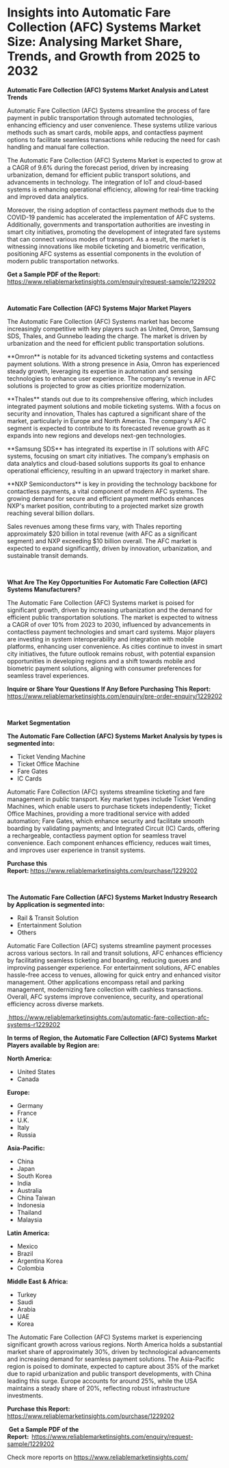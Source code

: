 <p><h1>Insights into Automatic Fare Collection (AFC) Systems Market Size: Analysing Market Share, Trends, and Growth from 2025 to 2032</h1></p><p><strong>Automatic Fare Collection (AFC) Systems Market Analysis and Latest Trends</strong></p>
<p><p>Automatic Fare Collection (AFC) Systems streamline the process of fare payment in public transportation through automated technologies, enhancing efficiency and user convenience. These systems utilize various methods such as smart cards, mobile apps, and contactless payment options to facilitate seamless transactions while reducing the need for cash handling and manual fare collection.</p><p>The Automatic Fare Collection (AFC) Systems Market is expected to grow at a CAGR of 9.6% during the forecast period, driven by increasing urbanization, demand for efficient public transport solutions, and advancements in technology. The integration of IoT and cloud-based systems is enhancing operational efficiency, allowing for real-time tracking and improved data analytics.</p><p>Moreover, the rising adoption of contactless payment methods due to the COVID-19 pandemic has accelerated the implementation of AFC systems. Additionally, governments and transportation authorities are investing in smart city initiatives, promoting the development of integrated fare systems that can connect various modes of transport. As a result, the market is witnessing innovations like mobile ticketing and biometric verification, positioning AFC systems as essential components in the evolution of modern public transportation networks.</p></p>
<p><strong>Get a Sample PDF of the Report:&nbsp;</strong> <a href="https://www.reliablemarketinsights.com/enquiry/request-sample/1229202?utm_campaign=3062&utm_medium=2&utm_source=Github&utm_content=ia&utm_term=26032025&utm_id=automatic-fare-collection-afc-systems">https://www.reliablemarketinsights.com/enquiry/request-sample/1229202</a></p>
<p>&nbsp;</p>
<p><strong>Automatic Fare Collection (AFC) Systems Major Market Players</strong></p>
<p><p>The Automatic Fare Collection (AFC) Systems market has become increasingly competitive with key players such as United, Omron, Samsung SDS, Thales, and Gunnebo leading the charge. The market is driven by urbanization and the need for efficient public transportation solutions.</p><p>**Omron** is notable for its advanced ticketing systems and contactless payment solutions. With a strong presence in Asia, Omron has experienced steady growth, leveraging its expertise in automation and sensing technologies to enhance user experience. The company's revenue in AFC solutions is projected to grow as cities prioritize modernization.</p><p>**Thales** stands out due to its comprehensive offering, which includes integrated payment solutions and mobile ticketing systems. With a focus on security and innovation, Thales has captured a significant share of the market, particularly in Europe and North America. The company's AFC segment is expected to contribute to its forecasted revenue growth as it expands into new regions and develops next-gen technologies.</p><p>**Samsung SDS** has integrated its expertise in IT solutions with AFC systems, focusing on smart city initiatives. The company’s emphasis on data analytics and cloud-based solutions supports its goal to enhance operational efficiency, resulting in an upward trajectory in market share.</p><p>**NXP Semiconductors** is key in providing the technology backbone for contactless payments, a vital component of modern AFC systems. The growing demand for secure and efficient payment methods enhances NXP's market position, contributing to a projected market size growth reaching several billion dollars.</p><p>Sales revenues among these firms vary, with Thales reporting approximately $20 billion in total revenue (with AFC as a significant segment) and NXP exceeding $10 billion overall. The AFC market is expected to expand significantly, driven by innovation, urbanization, and sustainable transit demands.</p></p>
<p>&nbsp;</p>
<p><strong>What Are The Key Opportunities For Automatic Fare Collection (AFC) Systems Manufacturers?</strong></p>
<p><p>The Automatic Fare Collection (AFC) Systems market is poised for significant growth, driven by increasing urbanization and the demand for efficient public transportation solutions. The market is expected to witness a CAGR of over 10% from 2023 to 2030, influenced by advancements in contactless payment technologies and smart card systems. Major players are investing in system interoperability and integration with mobile platforms, enhancing user convenience. As cities continue to invest in smart city initiatives, the future outlook remains robust, with potential expansion opportunities in developing regions and a shift towards mobile and biometric payment solutions, aligning with consumer preferences for seamless travel experiences.</p></p>
<p><strong>Inquire or Share Your Questions If Any Before Purchasing This Report:</strong> <a href="https://www.reliablemarketinsights.com/enquiry/pre-order-enquiry/1229202?utm_campaign=3062&utm_medium=2&utm_source=Github&utm_content=ia&utm_term=26032025&utm_id=automatic-fare-collection-afc-systems">https://www.reliablemarketinsights.com/enquiry/pre-order-enquiry/1229202</a></p>
<p>&nbsp;</p>
<p><strong>Market Segmentation</strong></p>
<p><strong>The Automatic Fare Collection (AFC) Systems Market Analysis by types is segmented into:</strong></p>
<p><ul><li>Ticket Vending Machine</li><li>Ticket Office Machine</li><li>Fare Gates</li><li>IC Cards</li></ul></p>
<p><p>Automatic Fare Collection (AFC) systems streamline ticketing and fare management in public transport. Key market types include Ticket Vending Machines, which enable users to purchase tickets independently; Ticket Office Machines, providing a more traditional service with added automation; Fare Gates, which enhance security and facilitate smooth boarding by validating payments; and Integrated Circuit (IC) Cards, offering a rechargeable, contactless payment option for seamless travel convenience. Each component enhances efficiency, reduces wait times, and improves user experience in transit systems.</p></p>
<p><strong>Purchase this Report:&nbsp;</strong><a href="https://www.reliablemarketinsights.com/purchase/1229202?utm_campaign=3062&utm_medium=2&utm_source=Github&utm_content=ia&utm_term=26032025&utm_id=automatic-fare-collection-afc-systems">https://www.reliablemarketinsights.com/purchase/1229202</a></p>
<p>&nbsp;</p>
<p><strong>The Automatic Fare Collection (AFC) Systems Market Industry Research by Application is segmented into:</strong></p>
<p><ul><li>Rail & Transit Solution</li><li>Entertainment Solution</li><li>Others</li></ul></p>
<p><p>Automatic Fare Collection (AFC) systems streamline payment processes across various sectors. In rail and transit solutions, AFC enhances efficiency by facilitating seamless ticketing and boarding, reducing queues and improving passenger experience. For entertainment solutions, AFC enables hassle-free access to venues, allowing for quick entry and enhanced visitor management. Other applications encompass retail and parking management, modernizing fare collection with cashless transactions. Overall, AFC systems improve convenience, security, and operational efficiency across diverse markets.</p></p>
<p><a href="https://www.reliablemarketinsights.com/automatic-fare-collection-afc-systems-r1229202?utm_campaign=3062&utm_medium=2&utm_source=Github&utm_content=ia&utm_term=26032025&utm_id=automatic-fare-collection-afc-systems">&nbsp;https://www.reliablemarketinsights.com/automatic-fare-collection-afc-systems-r1229202</a></p>
<p><strong>In terms of Region, the Automatic Fare Collection (AFC) Systems Market Players available by Region are:</strong></p>
<p>
    <p> <strong> North America: </strong>
        <ul>
            <li>United States</li>
            <li>Canada</li>
        </ul>
        </p> 
    <p> <strong> Europe: </strong>
        <ul>
            <li>Germany</li>
            <li>France</li>
            <li>U.K.</li>
            <li>Italy</li>
            <li>Russia</li>
        </ul>
        </p> 
    <p> <strong> Asia-Pacific: </strong>
        <ul>
            <li>China</li>
            <li>Japan</li>
            <li>South Korea</li>
            <li>India</li>
            <li>Australia</li>
            <li>China Taiwan</li>
            <li>Indonesia</li>
            <li>Thailand</li>
            <li>Malaysia</li>
        </ul>
        </p> 
    <p> <strong> Latin America: </strong>
        <ul>
            <li>Mexico</li>
            <li>Brazil</li>
            <li>Argentina Korea</li>
            <li>Colombia</li>
        </ul>
        </p> 
    <p> <strong> Middle East & Africa: </strong>
        <ul>
            <li>Turkey</li>
            <li>Saudi</li>
            <li>Arabia</li>
            <li>UAE</li>
            <li>Korea</li>
        </ul>
    </p>
    </p>
<p><p>The Automatic Fare Collection (AFC) Systems market is experiencing significant growth across various regions. North America holds a substantial market share of approximately 30%, driven by technological advancements and increasing demand for seamless payment solutions. The Asia-Pacific region is poised to dominate, expected to capture about 35% of the market due to rapid urbanization and public transport developments, with China leading this surge. Europe accounts for around 25%, while the USA maintains a steady share of 20%, reflecting robust infrastructure investments.</p></p>
<p><strong>Purchase this Report: </strong><a href="https://www.reliablemarketinsights.com/purchase/1229202?utm_campaign=3062&utm_medium=2&utm_source=Github&utm_content=ia&utm_term=26032025&utm_id=automatic-fare-collection-afc-systems">https://www.reliablemarketinsights.com/purchase/1229202</a></p>
<p>&nbsp;<strong>Get a Sample PDF of the Report:&nbsp;&nbsp;</strong><a href="https://www.reliablemarketinsights.com/enquiry/request-sample/1229202?utm_campaign=3062&utm_medium=2&utm_source=Github&utm_content=ia&utm_term=26032025&utm_id=automatic-fare-collection-afc-systems">https://www.reliablemarketinsights.com/enquiry/request-sample/1229202</a></p>
<p><strong></strong></p>
<p>Check more reports on <a href="https://www.reliablemarketinsights.com/?utm_campaign=3062&utm_medium=2&utm_source=Github&utm_content=ia&utm_term=26032025&utm_id=automatic-fare-collection-afc-systems">https://www.reliablemarketinsights.com/</a></p>